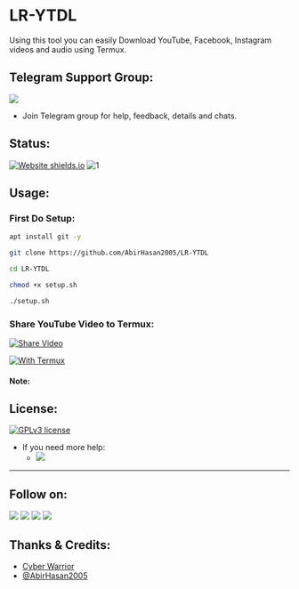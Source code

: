 # LR-YTDL
Using this tool you can easily Download YouTube, Facebook, Instagram videos and audio using Termux.

## Telegram Support Group:
<a href="https://t.me/linux_repo"><img src="https://img.shields.io/badge/Join-Telegram%20Group-blue.svg?logo=telegram"></a>

* Join Telegram group for help, feedback, details and chats.

## Status:
[![Website shields.io](https://img.shields.io/website-up-down-green-red/http/shields.io.svg)](https://github.com/AbirHasan2005/LR-YTDL)
![1](https://github-readme-stats.vercel.app/api/top-langs/?username=Ns-AnoNymouS&theme=blue-green)


## Usage:
### First Do Setup:
```bash
apt install git -y

git clone https://github.com/AbirHasan2005/LR-YTDL

cd LR-YTDL

chmod +x setup.sh

./setup.sh
```
### Share YouTube Video to Termux:
[![Share Video](https://telegra.ph/file/265d9e748f703f227dbca.jpg)](https://t.me/linux_repo)

[![With Termux](https://telegra.ph/file/8fd546c37ab766da2b1c8.jpg)](https://t.me/linux_repo)

#### Note:


## License:
[![GPLv3 license](https://img.shields.io/badge/License-GPLv3-blue.svg)](https://github.com)

- If you need more help:
    - <a href="https://t.me/linux_repo"><img src="https://img.shields.io/badge/Join-Telegram%20Group-blue.svg?logo=telegram"></a>
---

## Follow on:
<a href="https://github.com/AbirHasan2005"><img src="https://img.shields.io/badge/GitHub-Follow%20on%20GitHub-inactive.svg?logo=github"></a> <a href="https://twitter.com/AbirHasan2005"><img src="https://img.shields.io/badge/Twitter-Follow%20on%20Twitter-informational.svg?logo=twitter"></a> <a href="https://facebook.com/AbirHasan2005"><img src="https://img.shields.io/badge/Facebook-Follow%20on%20Facebook-blue.svg?logo=facebook"></a> <a href="https://instagram.com/AbirHasan2005"><img src="https://img.shields.io/badge/Instagram-Follow%20on%20Instagram-important.svg?logo=instagram"></a>

## Thanks & Credits:

- [Cyber Warrior](https://telegram.dog/Cyberw4rriors)
- [@AbirHasan2005](https://telegram.dog/AbirHasan2005)

